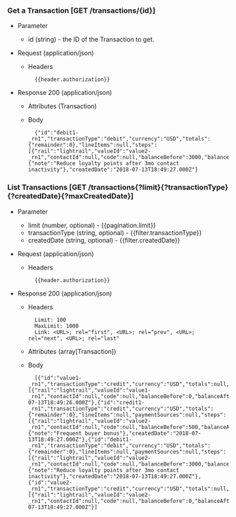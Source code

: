 ### Get a Transaction [GET /transactions/{id}]

+ Parameter
    + id (string) - the ID of the Transaction to get.

+ Request (application/json)
    + Headers
    
            {{header.authorization}}

+ Response 200 (application/json)
    + Attributes (Transaction)

    + Body

            {"id":"debit1-_rn1","transactionType":"debit","currency":"USD","totals":{"remainder":0},"lineItems":null,"steps":[{"rail":"lightrail","valueId":"value2-_rn1","contactId":null,"code":null,"balanceBefore":3000,"balanceAfter":2000,"balanceChange":-1000}],"paymentSources":null,"metadata":{"note":"Reduce loyalty points after 3mo contact inactivity"},"createdDate":"2018-07-13T18:49:27.000Z"}

### List Transactions [GET /transactions{?limit}{?transactionType}{?createdDate}{?maxCreatedDate}]

+ Parameter
    + limit (number, optional) - {{pagination.limit}}
    + transactionType (string, optional) - {{filter.transactionType}}
    + createdDate (string, optional) - {{filter.createdDate}}

+ Request (application/json)
    + Headers
    
            {{header.authorization}}

+ Response 200 (application/json)
    + Headers
        
            Limit: 100
            MaxLimit: 1000
            Link: <URL>; rel="first", <URL>; rel="prev", <URL>; rel="next", <URL>; rel="last"
        
    + Attributes (array[Transaction])

    + Body

            [{"id":"value1-_rn1","transactionType":"credit","currency":"USD","totals":null,"lineItems":null,"paymentSources":null,"steps":[{"rail":"lightrail","valueId":"value1-_rn1","contactId":null,"code":null,"balanceBefore":0,"balanceAfter":500,"balanceChange":500}],"metadata":null,"createdDate":"2018-07-13T18:49:26.000Z"},{"id":"credit1-_rn1","transactionType":"credit","currency":"USD","totals":{"remainder":0},"lineItems":null,"paymentSources":null,"steps":[{"rail":"lightrail","valueId":"value2-_rn1","contactId":null,"code":null,"balanceBefore":500,"balanceAfter":3000,"balanceChange":2500}],"metadata":{"note":"Frequent buyer bonus"},"createdDate":"2018-07-13T18:49:27.000Z"},{"id":"debit1-_rn1","transactionType":"debit","currency":"USD","totals":{"remainder":0},"lineItems":null,"paymentSources":null,"steps":[{"rail":"lightrail","valueId":"value2-_rn1","contactId":null,"code":null,"balanceBefore":3000,"balanceAfter":2000,"balanceChange":-1000}],"metadata":{"note":"Reduce loyalty points after 3mo contact inactivity"},"createdDate":"2018-07-13T18:49:27.000Z"},{"id":"value2-_rn1","transactionType":"credit","currency":"USD","totals":null,"lineItems":null,"paymentSources":null,"steps":[{"rail":"lightrail","valueId":"value2-_rn1","contactId":null,"code":null,"balanceBefore":0,"balanceAfter":500,"balanceChange":500}],"metadata":null,"createdDate":"2018-07-13T18:49:27.000Z"}]
